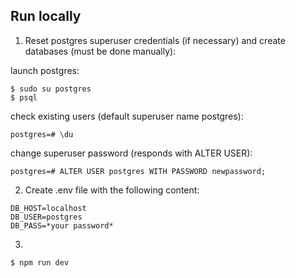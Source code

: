 ## Run locally

1. Reset postgres superuser credentials (if necessary) and create databases (must be done manually):

launch postgres:

```
$ sudo su postgres
$ psql
```

check existing users (default superuser name postgres):

```
postgres=# \du
```

change superuser password (responds with ALTER USER):

```
postgres=# ALTER USER postgres WITH PASSWORD newpassword;
```

2. Create .env file with the following content:

```
DB_HOST=localhost
DB_USER=postgres
DB_PASS=*your password*
```

3.
```
$ npm run dev
```
